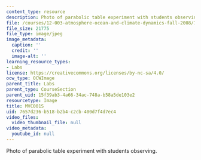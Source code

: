 ```yaml
---
content_type: resource
description: Photo of parabolic table experiment with students observing.
file: /courses/12-003-atmosphere-ocean-and-climate-dynamics-fall-2008/7657d236b518b2b4c2cb400d7f4d7ec4_MVC001S.jpg
file_size: 21775
file_type: image/jpeg
image_metadata:
  caption: ''
  credit: ''
  image-alt: ''
learning_resource_types:
- Labs
license: https://creativecommons.org/licenses/by-nc-sa/4.0/
ocw_type: OCWImage
parent_title: Labs
parent_type: CourseSection
parent_uid: 15f39ab3-4a66-34ac-748a-b58a5de103e2
resourcetype: Image
title: MVC001S
uid: 7657d236-b518-b2b4-c2cb-400d7f4d7ec4
video_files:
  video_thumbnail_file: null
video_metadata:
  youtube_id: null
---
```

Photo of parabolic table experiment with students observing.